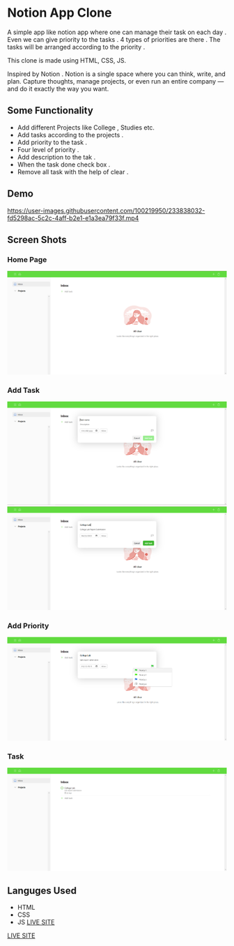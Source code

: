 # Notion App Clone 

A simple app like notion app where one can manage their task on each day . Even we can give priority to the tasks . 4 types of priorities are there . The tasks will be arranged according to the priority .

This clone is made using HTML, CSS, JS. 

Inspired by Notion . Notion is a single space where you can think, write, and plan. Capture thoughts, manage projects, or even run an entire company — and do it exactly the way you want.

## Some Functionality 

- Add different Projects like College , Studies etc.
- Add tasks according to the projects .
- Add priority to the task .
- Four level of priority .
- Add description to the tak .
- When the task done check box .
- Remove all task with the help of clear .

## Demo 


https://user-images.githubusercontent.com/100219950/233838032-fd5298ac-5c2c-4aff-b2e1-e1a3ea79f33f.mp4


## Screen Shots

### Home Page
![Home Page](Assests/Capture.PNG)
### Add Task
![Alt text](Assests/Capture2.PNG)
![Alt text](Assests/Capture3.PNG)
### Add Priority
![Alt text](Assests/Capture4.PNG)
### Task
![Alt text](Assests/Capture5.PNG)

## Languges Used
- HTML
- CSS
- JS
[LIVE SITE](https://notion-clone-nxt-gen.netlify.app/)

[LIVE SITE](https://souvik2376.github.io/Notion_Clone/)
